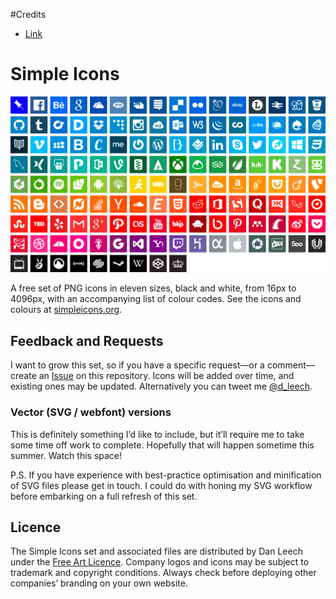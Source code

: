 #Credits
* [Link](https://github.com/danleech/simple-icons)

# Simple Icons

![Simple Icons Preview](preview.png)

A free set of PNG icons in eleven sizes, black and white, from 16px to 4096px, with an accompanying list of colour codes. See the icons and colours at [simpleicons.org](http://simpleicons.org).

## Feedback and Requests

I want to grow this set, so if you have a specific request—or a comment—create an <a href="https://github.com/danleech/simple-icons/issues">Issue</a> on this repository. Icons will be added over time, and existing ones may be updated. Alternatively you can tweet me [@d_leech](https://twitter.com/d_leech).

### Vector (SVG / webfont) versions

This is definitely something I’d like to include, but it’ll require me to take some time off work to complete. Hopefully that will happen sometime this summer. Watch this space!

P.S. If you have experience with best-practice optimisation and minification of SVG files please get in touch. I could do with honing my SVG workflow before embarking on a full refresh of this set.

## Licence

The Simple Icons set and associated files are distributed by Dan Leech under the [Free Art Licence](http://artlibre.org/licence/lal/en). Company logos and icons may be subject to trademark and copyright conditions. Always check before deploying other companies’ branding on your own website.
